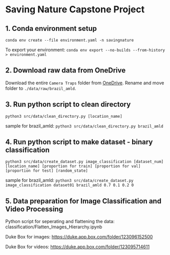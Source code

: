 # Saving Nature Capstone Project

## 1. Conda environment setup

`conda env create --file environment.yaml -n savingnature`

To export your environment: `conda env export --no-builds --from-history > environment.yaml`

## 2. Download raw data from OneDrive

Download the entire `Camera Traps` folder from [OneDrive](https://onedrive.live.com/?authkey=%21AsXX7LZF08enJgU&id=3E2E9FF710ECC0B5%21173040&cid=3E2E9FF710ECC0B5). 
Rename and move folder to `./data/raw/brazil_amld`.

## 3. Run python script to clean directory

`python3 src/data/clean_directory.py [location_name]`

sample for brazil_amld:
`python3 src/data/clean_directory.py brazil_amld`

## 4. Run python script to make dataset - binary classification

`python3 src/data/create_dataset.py image_classification [dataset_num] [location_name] [proportion for train] [proportion for val] [proportion for test] [random_state]`

sample for brazil_amld:
`python3 src/data/create_dataset.py image_classification dataset01 brazil_amld 0.7 0.1 0.2 0`

## 5. Data preparation for Image Classification and Video Processing

Python script for seperating and flattening the data: classification/Flatten_Images_Hierarchy.ipynb 

Duke Box for images: https://duke.app.box.com/folder/123096152500

Duke Box for videos: https://duke.app.box.com/folder/123095714611

